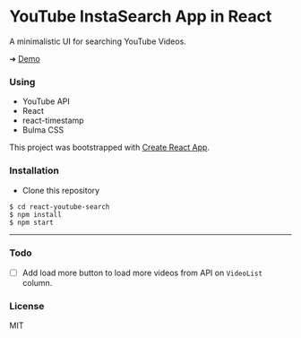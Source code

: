 # YouTube InstaSearch App in React

A minimalistic UI for searching YouTube Videos.

➜ [Demo](https://amandeepmittal.github.io/react-youtube-search/)

### Using
- YouTube API
- React
- react-timestamp
- Bulma CSS

This project was bootstrapped with [Create React App](https://github.com/facebookincubator/create-react-app).

### Installation
- Clone this repository

```shell
$ cd react-youtube-search
$ npm install
$ npm start
```

---

### Todo
- [ ] Add load more button to load more videos from API on `VideoList` column.

### License
MIT